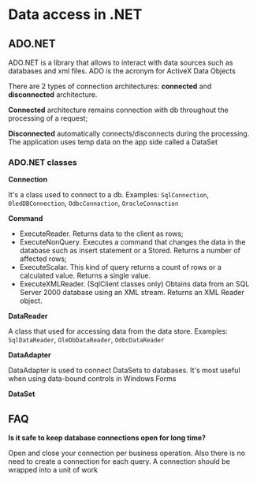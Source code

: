 # Data access in .NET

## ADO.NET

ADO.NET is a library that allows to interact with data sources such as databases and xml files. ADO is the acronym for ActiveX Data Objects

There are 2 types of connection architectures: **connected** and **disconnected** architecture.

**Connected** architecture remains connection with db throughout the processing of a request; 

**Disconnected** automatically connects/disconnects during the processing. The application uses temp data on the app side called a DataSet

### ADO.NET classes

**Connection**

It's a class used to connect to a db. Examples: `SqlConnection`, `OledDBConnection`, `OdbcConnaction`, `OracleConnaction`

**Command**

- ExecuteReader. Returns data to the client as rows;
- ExecuteNonQuery. Executes a command that changes the data in the database such as insert statement or a Stored. Returns a number of affected rows;
- ExecuteScalar. This kind of query returns a count of rows or a calculated value. Returns a single value.
- ExecuteXMLReader. (SqlClient classes only) Obtains data from an SQL Server 2000 database using an XML stream. Returns an XML Reader object.

**DataReader**

A class that used for accessing data from the data store. Examples: `SqlDataReader`, `OleDbDataReader`, `OdbcDataReader`

**DataAdapter**

DataAdapter is used to connect DataSets to databases. It's most useful when using data-bound controls in Windows Forms

**DataSet**

## FAQ

**Is it safe to keep database connections open for long time?**

Open and close your connection per business operation. Also there is no need to create a connection for each query. A connection should be wrapped into a unit of work
